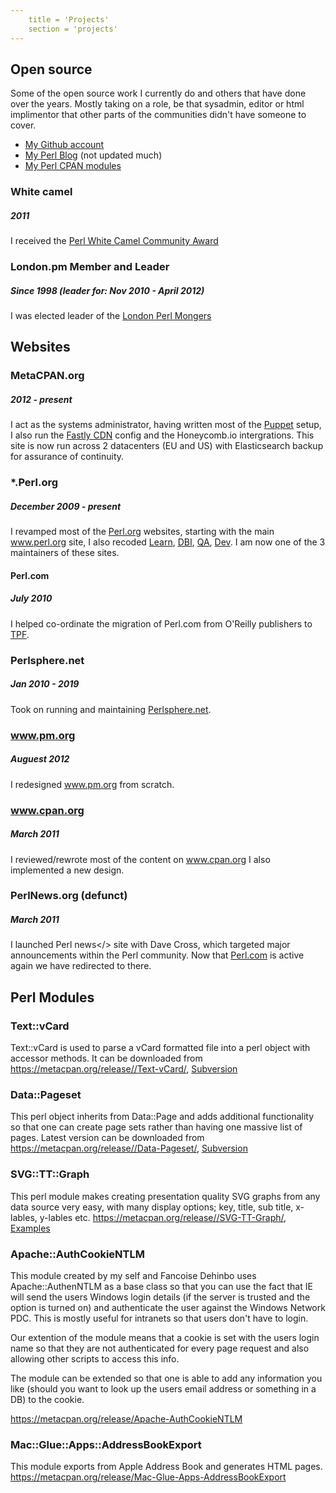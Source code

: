 ```yaml
---
	title = 'Projects'
	section = 'projects'
---
```


## Open source
	
Some of the open source work I currently do and others that have done over the years. Mostly taking
on a role, be that sysadmin, editor or html implimentor that other parts
of the communities didn't have someone to cover.
 
- [My Github account](http://github.com/ranguard/)
- [My Perl Blog](http://blogs.perl.org/users/leo_lapworth/) (not updated much)
- [My Perl CPAN modules](http://search.cpan.org/~llap/)

### White camel
##### 2011

I received the [Perl White Camel Community Award](https://www.perl.org/advocacy/white_camel/2011.html)

### London.pm Member and Leader
##### Since 1998 (leader for: Nov 2010 - April 2012)

I was elected leader of the <a href="http://london.pm.org">London Perl Mongers</a>


## Websites 

### MetaCPAN.org
##### 2012 - present

I act as the systems administrator, having written most of the [Puppet](https://github.com/metacpan/metacpan-puppet) setup, I also run the [Fastly CDN](https://www.fastly.com) config and the Honeycomb.io intergrations. This site
is now run across 2 datacenters (EU and US) with Elasticsearch backup
for assurance of continuity.

### *.Perl.org
##### December 2009 - present
    
I revamped most of the <a href="http://www.perl.org">Perl.org</a> websites, starting with the main <a href="http://www.perl.org/">www.perl.org</a> site, I also recoded <a href="http://learn.perl.org/">Learn</a>, <a href="http://dbi.perl.org/">DBI</a>, <a href="http://qa.perl.org/">QA</a>, <a href="http://dev.perl.org/">Dev</a>.
I am now one of the 3 maintainers of these sites.

#### Perl.com
##### July 2010

I helped co-ordinate the migration of Perl.com from O'Reilly publishers to <a href="http://www.perlfoundation.org/">TPF</a>.

### Perlsphere.net
##### Jan 2010 - 2019
    
Took on running and maintaining <a href="http://perlsphere.net/">Perlsphere.net</a>.

### www.pm.org
##### Auguest 2012

I redesigned  <a href="http://www.pm.org/">www.pm.org</a> from scratch.

### www.cpan.org
##### March 2011
    
I reviewed/rewrote most of the content on <a href="http://www.cpan.org/">www.cpan.org</a> I also
implemented a new design.

### PerlNews.org (defunct)
##### March 2011

I launched Perl news</> site with Dave Cross, which targeted
major announcements within the Perl community. Now that <a href="https://www.perl.com/">Perl.com</a> is active again we have redirected to there.

## Perl Modules

### Text::vCard
	
Text::vCard is used to parse a vCard
	formatted file into a perl object with accessor methods.
	It can be downloaded from <a
	href="https://metacpan.org/release//Text-vCard/">https://metacpan.org/release//Text-vCard/</a>, <a href="http://code.google.com/p/llap/source/browse">Subversion</a>


### Data::Pageset
	
This perl object inherits from Data::Page and adds additional functionality
	so that one can create page sets rather than having one massive list
	of pages. Latest version can be downloaded from <a href="https://metacpan.org/release//Data-Pageset/">https://metacpan.org/release//Data-Pageset/</a>, <a
	href="http://code.google.com/p/llap/source/browse">Subversion</a>
	
### SVG::TT::Graph
	
This perl module makes creating presentation quality SVG graphs
from any data source very easy, with many display options;
key, title, sub title, x-lables, y-lables etc. 
<a href="https://metacpan.org/release//SVG-TT-Graph/">https://metacpan.org/release//SVG-TT-Graph/</a>, <a href="/projects/SVG-TT-Graph/">Examples</a>


### Apache::AuthCookieNTLM
	
This module created by my self and Fancoise Dehinbo
uses Apache::AuthenNTLM as a base class so that you can
use the fact that IE will send the users Windows login
details (if the server is trusted and the option is
turned on) and authenticate the user against the Windows
Network PDC. This is mostly useful for intranets
so that users don't have to login.

Our extention of the module means that a cookie is
set with the users login name so that they are not
authenticated for every page request and also allowing
other scripts to access this info.

The module can be extended so that one is able to
add any information you like (should you want to look
up the users email address or something in a DB)
to the cookie.

<a
href="https://metacpan.org/release/Apache-AuthCookieNTLM">https://metacpan.org/release/Apache-AuthCookieNTLM</a>


### Mac::Glue::Apps::AddressBookExport
	
This module exports from Apple Address Book and generates HTML
pages. <a href="https://metacpan.org/release/Mac-Glue-Apps-AddressBookExport">https://metacpan.org/release/Mac-Glue-Apps-AddressBookExport</a>
